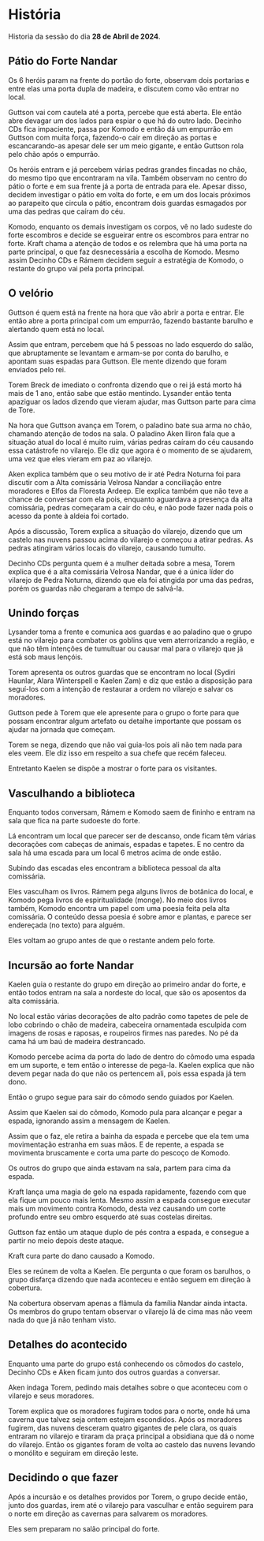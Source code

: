 # História

Historia da sessão do dia **28 de Abril de 2024**.

## Pátio do Forte Nandar

Os 6 heróis param na frente do portão do forte, observam dois portarias e entre elas uma porta dupla de madeira, e discutem como vão entrar no local.

Guttson vai com cautela até a porta, percebe que está aberta. Ele então abre devagar um dos lados para espiar o que há do outro lado. Decinho CDs fica impaciente, passa por Komodo e então dá um empurrão em Guttson com muita força, fazendo-o cair em direção as portas e escancarando-as apesar dele ser um meio gigante, e então Guttson rola pelo chão após o empurrão.

Os heróis entram e já percebem várias pedras grandes fincadas no chão, do mesmo tipo que encontraram na vila. Também observam no centro do pátio o forte e em sua frente já a porta de entrada para ele. Apesar disso, decidem investigar o pátio em volta do forte, e em um dos locais próximos ao parapeito que circula o pátio, encontram dois guardas esmagados por uma das pedras que caíram do céu.

Komodo, enquanto os demais investigam os corpos, vê no lado sudeste do forte escombros e decide se esgueirar entre os escombros para entrar no forte. Kraft chama a atenção de todos e os relembra que há uma porta na parte principal, o que faz desnecessária a escolha de Komodo. Mesmo assim Decinho CDs e Rámem decidem seguir a estratégia de Komodo, o restante do grupo vai pela porta principal.

## O velório

Guttson é quem está na frente na hora que vão abrir a porta e entrar. Ele então abre a porta principal com um empurrão, fazendo bastante barulho e alertando quem está no local.

Assim que entram, percebem que há 5 pessoas no lado esquerdo do salão, que abruptamente se levantam e armam-se por conta do barulho, e apontam suas espadas para Guttson. Ele mente dizendo que foram enviados pelo rei.

Torem Breck de imediato o confronta dizendo que o rei já está morto há mais de 1 ano, então sabe que estão mentindo. Lysander então tenta apaziguar os lados dizendo que vieram ajudar, mas Guttson parte para cima de Tore.

Na hora que Guttson avança em Torem, o paladino bate sua arma no chão, chamando atenção de todos na sala. O paladino Aken Iliron fala que a situação atual do local é muito ruim, várias pedras caíram do céu causando essa catástrofe no vilarejo. Ele diz que agora é o momento de se ajudarem, uma vez que eles vieram em paz ao vilarejo.

Aken explica também que o seu motivo de ir até Pedra Noturna foi para discutir com a Alta comissária Velrosa Nandar a conciliação entre moradores e Elfos da Floresta Ardeep. Ele explica também que não teve a chance de conversar com ela pois, enquanto aguardava a presença da alta comissária, pedras começaram a cair do céu, e não pode fazer nada pois o acesso da ponte à aldeia foi cortado.

Após a discussão, Torem explica a situação do vilarejo, dizendo que um castelo nas nuvens passou acima do vilarejo e começou a atirar pedras. As pedras atingiram vários locais do vilarejo, causando tumulto.

Decinho CDs pergunta quem é a mulher deitada sobre a mesa, Torem explica que é a alta comissária Velrosa Nandar, que é a única líder do vilarejo de Pedra Noturna, dizendo que ela foi atingida por uma das pedras, porém os guardas não chegaram a tempo de salvá-la.

## Unindo forças

Lysander toma a frente e comunica aos guardas e ao paladino que o grupo está no vilarejo para combater os goblins que vem aterrorizando a região, e que não têm intenções de tumultuar ou causar mal para o vilarejo que já está sob maus lençóis.

Torem apresenta os outros guardas que se encontram no local (Sydiri Haunlar, Alara Winterspell e Kaelen Zam) e diz que estão a disposição para seguí-los com a intenção de restaurar a ordem no vilarejo e salvar os moradores.

Guttson pede à Torem que ele apresente para o grupo o forte para que possam encontrar algum artefato ou detalhe importante que possam os ajudar na jornada que começam.

Torem se nega, dizendo que não vai guia-los pois ali não tem nada para eles veem. Ele diz isso em respeito a sua chefe que recém faleceu.

Entretanto Kaelen se dispõe a mostrar o forte para os visitantes.

## Vasculhando a biblioteca

Enquanto todos conversam, Rámem e Komodo saem de fininho e entram na sala que fica na parte sudoeste do forte.

Lá encontram um local que parecer ser de descanso, onde ficam têm várias decorações com cabeças de animais, espadas e tapetes. E no centro da sala há uma escada para um local 6 metros acima de onde estão.

Subindo das escadas eles encontram a biblioteca pessoal da alta comissária.

Eles vasculham os livros. Rámem pega alguns livros de botânica do local, e Komodo pega livros de espiritualidade (monge). No meio dos livros também, Komodo encontra um papel com uma poesia feita pela alta comissária. O conteúdo dessa poesia é sobre amor e plantas, e parece ser endereçada (no texto) para alguém.

Eles voltam ao grupo antes de que o restante andem pelo forte.

## Incursão ao forte Nandar

Kaelen guia o restante do grupo em direção ao primeiro andar do forte, e então todos entram na sala a nordeste do local, que são os aposentos da alta comissária.

No local estão várias decorações de alto padrão como tapetes de pele de lobo cobrindo o chão de madeira, cabeceira ornamentada esculpida com imagens de rosas e raposas, e roupeiros firmes nas paredes. No pé da cama há um baú de madeira destrancado.

Komodo percebe acima da porta do lado de dentro do cômodo uma espada em um suporte, e tem então o interesse de pega-la. Kaelen explica que não devem pegar nada do que não os pertencem ali, pois essa espada já tem dono.

Então o grupo segue para sair do cômodo sendo guiados por Kaelen.

Assim que Kaelen sai do cômodo, Komodo pula para alcançar e pegar a espada, ignorando assim a mensagem de Kaelen.

Assim que o faz, ele retira a bainha da espada e percebe que ela tem uma movimentação estranha em suas mãos. E de repente, a espada se movimenta bruscamente e corta uma parte do pescoço de Komodo.

Os outros do grupo que ainda estavam na sala, partem para cima da espada.

Kraft lança uma magia de gelo na espada rapidamente, fazendo com que ela fique um pouco mais lenta. Mesmo assim a espada consegue executar mais um movimento contra Komodo, desta vez causando um corte profundo entre seu ombro esquerdo até suas costelas direitas.

Guttson faz então um ataque duplo de pés contra a espada, e consegue a partir no meio depois deste ataque.

Kraft cura parte do dano causado a Komodo.

Eles se reúnem de volta a Kaelen. Ele pergunta o que foram os barulhos, o grupo disfarça dizendo que nada aconteceu e então seguem em direção à cobertura.

Na cobertura observam apenas a flâmula da família Nandar ainda intacta. Os membros do grupo tentam observar o vilarejo lá de cima mas não veem nada do que já não tenham visto.

## Detalhes do acontecido

Enquanto uma parte do grupo está conhecendo os cômodos do castelo, Decinho CDs e Aken ficam junto dos outros guardas a conversar.

Aken indaga Torem, pedindo mais detalhes sobre o que aconteceu com o vilarejo e seus moradores.

Torem explica que os moradores fugiram todos para o norte, onde há uma caverna que talvez seja ontem estejam escondidos. Após os moradores fugirem, das nuvens desceram quatro gigantes de pele clara, os quais entraram no vilarejo e tiraram da praça principal a obsidiana que dá o nome do vilarejo. Então os gigantes foram de volta ao castelo das nuvens levando o monólito e seguiram em direção leste.

## Decidindo o que fazer

Após a incursão e os detalhes providos por Torem, o grupo decide então, junto dos guardas, irem até o vilarejo para vasculhar e então seguirem para o norte em direção as cavernas para salvarem os moradores.

Eles sem preparam no salão principal do forte.
